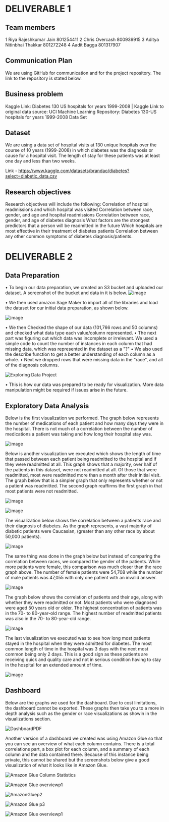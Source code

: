 <h1>DELIVERABLE 1</h1>

<h2>Team members</h2>
1
Riya Rajeshkumar Jain
801254411
2
Chris Overcash
800939915
3
Aditya Nitinbhai Thakkar
801272248
4
Aadit Bagga
801317907


<h2>Communication Plan</h2>

We are using GitHub for communication and for the project repository. The link to the repository is stated below.

<h2>Business problem</h2> 
Kaggle Link: Diabetes 130 US hospitals for years 1999-2008 | Kaggle
Link to original data source: UCI Machine Learning Repository: Diabetes 130-US hospitals for years 1999-2008 Data Set


<h2>Dataset</h2>
We are using a data set of hospital visits at 130 unique hospitals over the course of 10 years (1999-2008) in which diabetes was the diagnosis or cause for a hospital visit. The length of stay for these patients was at least one day and less than two weeks.

Link - https://www.kaggle.com/datasets/brandao/diabetes?select=diabetic_data.csv

<h2>Research objectives</h2>

Research objectives will include the following:
Correlation of hospital readmissions and which hospital was visited
Correlation between race, gender, and age and hospital readmissions
Correlation between race, gender, and age of diabetes diagnosis
What factors are the strongest predictors that a person will be readmitted in the future
Which hospitals are most effective in their treatment of diabetes patients
Correlation between any other common symptoms of diabetes diagnosis/patients.

<h1>DELIVERABLE 2</h1>

<h2>Data Preparation</h2>

•	To begin our data preparation, we created an S3 bucket and uploaded our dataset. A screenshot of the bucket and data in it is below. 
![image](https://user-images.githubusercontent.com/91394443/200417027-10b6838a-2c85-42a5-b494-cf6243720b4c.png)

•	We then used amazon Sage Maker to import all of the libraries and load the dataset for our initial data preparation, as shown below.

![image](https://user-images.githubusercontent.com/91394443/200417082-89e3bcdd-8d30-49dd-89dd-cbacecacd282.png)

•	We then Checked the shape of our data (101,766 rows and 50 columns) and checked what data type each value/column represented.
•	The next part was figuring out which data was incomplete or irrelevant. We used a simple code to count the number of instances in each column that had missing data, which was represented in the dataset as a "?"
•	We also used the describe function to get a better understanding of each column as a whole.
•	Next we dropped rows that were missing data in the "race", and all of the diagnosis columns.

![Exploring Data Project](https://user-images.githubusercontent.com/91394443/200417293-4fe23337-e6a1-49f2-836a-92c5f9e2551f.png)

•	This is how our data was prepared to be ready for visualization. More data manipulation might be required if issues arise in the future.

<h2>Exploratory Data Analysis</h2>

Below is the first visualization we performed. The graph below represents the number of medications of each patient and how many days they were in the hospital. There is not much of a correlation between the number of medications a patient was taking and how long their hospital stay was.

![image](https://user-images.githubusercontent.com/91394443/200417812-1a7303ad-1dc8-4300-9ba5-af04160be420.png)

Below is another visualization we executed which shows the length of time that passed between each patient being readmitted to the hospital and if they were readmitted at all. This graph shows that a majority, over half of the patients in this dataset, were not readmitted at all. Of those that were readmitted, most were readmitted more than a month after their initial visit. The graph below that is a simpler graph that only represents whether or not a patient was readmitted. The second graph reaffirms the first graph in that most patients were not readmitted.

![image](https://user-images.githubusercontent.com/91394443/200417884-6ab4c0af-60d2-4b0d-a835-73d23dd0865e.png)

![image](https://user-images.githubusercontent.com/91394443/200417915-8e8d34af-ff40-4069-ad53-9d223b983177.png)

The visualization below shows the correlation between a patients race and their diagnosis of diabetes. As the graph represents, a vast majority of diabetic patients were Caucasian, (greater than any other race by about 50,000 patients).

![image](https://user-images.githubusercontent.com/91394443/200417990-84a52f94-9734-4c42-8876-6e0a03abede4.png)

The same thing was done in the graph below but instead of comparing the correlation between races, we compared the gender of the patients. While more patients were female, this comparison was much closer than the race graph above. The number of female patients were 54,708 while the number of male patients was 47,055 with only one patient with an invalid answer.

![image](https://user-images.githubusercontent.com/91394443/200418029-ce73ae58-d3b2-4ea8-a17b-350f76165cf1.png)

The graph below shows the correlation of patients and their age, along with whether they were readmitted or not. Most patients who were diagnosed were aged 50 years old or older. The highest concentration of patients was in the 70- to 80-year-old range. The highest number of readmitted patients was also in the 70- to 80-year-old range.

![image](https://user-images.githubusercontent.com/91394443/200418099-fbd29017-56a5-4fc3-a1c9-a912ab76095c.png)

The last visualization we executed was to see how long most patients stayed in the hospital when they were admitted for diabetes. The most common length of time in the hospital was 3 days with the next most common being only 2 days. This is a good sign as these patients are receiving quick and quality care and not in serious condition having to stay in the hospital for an extended amount of time.

![image](https://user-images.githubusercontent.com/91394443/200418141-78ab613d-e44a-4e0a-a5cf-39c71e327463.png)

<h2>Dashboard</h2>
Below are the graphs we used for the dashboard. Due to cost limitations, the dashboard cannot be exported. These graphs then take you to a more in depth analysis such as the gender or race visualizations as showin in the visualizations section. 

![DashboardPDF](https://user-images.githubusercontent.com/91394443/200423723-2c23d0a8-6114-4ae6-a340-88d2383d7601.png)

Another version of a dashboard we created was using Amazon Glue so that you can see an overview of what each column contains. There is a total correlations part, a box plot for each column, and a summary of each column and the data contained there. Because of this instance being private, this cannot be shared but the screenshots below give a good visualization of what it looks like in Amazon Glue.

![Amazon Glue Column Statistics](https://user-images.githubusercontent.com/91394443/200427601-c61da7e9-e890-464c-ba0d-06c92e96e379.png)

![Amazon Glue overviewp1](https://user-images.githubusercontent.com/91394443/200427519-ffcda80f-051a-4085-968d-615ea13a730b.png)

![AmazonGluep2](https://user-images.githubusercontent.com/91394443/200427559-4f9ed3ae-02f4-4f58-90e7-30bd87f87030.png)

![Amazon Glue p3](https://user-images.githubusercontent.com/91394443/200427583-d42152f0-972e-44d4-8901-3a279d2a54e5.png)




![Amazon Glue overviewp1](https://user-images.githubusercontent.com/91394443/200427391-1800fcd0-5575-4188-a3c7-d005448e30a1.png)
